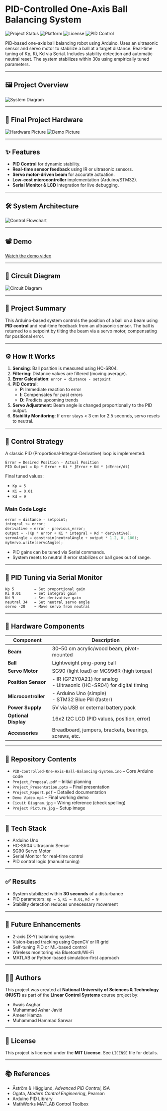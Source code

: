 
# PID-Controlled One-Axis Ball Balancing System

![Project Status](https://img.shields.io/badge/status-Completed-brightgreen.svg)
![Platform](https://img.shields.io/badge/platform-Arduino-blue.svg)
![License](https://img.shields.io/badge/license-MIT-lightgrey.svg)
![PID Control](https://img.shields.io/badge/control-PID-orange.svg)

PID-based one-axis ball balancing robot using Arduino. Uses an ultrasonic sensor and servo motor to stabilize a ball at a target distance. Real-time tuning of Kp, Ki, Kd via Serial. Includes stability detection and automatic neutral reset. The system stabilizes within 30s using empirically tuned parameters.

---

## 🖼️ Project Overview

![System Diagram](https://github.com/user-attachments/assets/e33825f7-6d91-482a-a78f-bae0202825ad)

---

## 🧪 Final Project Hardware

![Hardware Picture](https://github.com/user-attachments/assets/bba11d44-11db-466e-87f8-a5fb8f7e8e28)
![Demo Picture](https://github.com/user-attachments/assets/29c81f89-d5f8-407b-894e-4baf11304527)

---

## ✨ Features

- **PID Control** for dynamic stability.
- **Real-time sensor feedback** using IR or ultrasonic sensors.
- **Servo motor-driven beam** for accurate actuation.
- **Low-cost microcontroller** implementation (Arduino/STM32).
- **Serial Monitor & LCD** integration for live debugging.

---

## 🛠️ System Architecture

![Control Flowchart](https://github.com/user-attachments/assets/263df03a-542a-4b32-a460-1ca02b46cdc8)

---

## 📽️ Demo

[Watch the demo video](https://github.com/user-attachments/assets/57880886-e9d0-444b-b646-2edba7fcaea7)

---

## 🔌 Circuit Diagram

![Circuit Diagram](https://github.com/user-attachments/assets/14326457-f14b-4431-87fc-9c9ef3d380c3)

---

## 🧾 Project Summary

This Arduino-based system controls the position of a ball on a beam using **PID control** and real-time feedback from an ultrasonic sensor. The ball is returned to a setpoint by tilting the beam via a servo motor, compensating for positional error.

---

## ⚙️ How It Works

1. **Sensing**: Ball position is measured using HC-SR04.
2. **Filtering**: Distance values are filtered (moving average).
3. **Error Calculation**: `error = distance - setpoint`
4. **PID Control**:
   - **P**: Immediate reaction to error
   - **I**: Compensates for past errors
   - **D**: Predicts upcoming trends
5. **Servo Adjustment**: Beam angle is changed proportionally to the PID output.
6. **Stability Monitoring**: If error stays < 3 cm for 2.5 seconds, servo resets to neutral.

---

## 🧠 Control Strategy

A classic PID (Proportional-Integral-Derivative) loop is implemented:

```
Error = Desired Position - Actual Position  
PID Output = Kp * Error + Ki * ∫Error + Kd * (dError/dt)
```

Final tuned values:
- `Kp = 5`
- `Ki = 0.01`
- `Kd = 9`

### Main Code Logic

```cpp
error = distance - setpoint;
integral += error;
derivative = error - previous_error;
output = -(Kp * error + Ki * integral + Kd * derivative);
servoAngle = constrain(neutralAngle + output * 1.2, 0, 180);
myServo.write(servoAngle);
```

- PID gains can be tuned via Serial commands.
- System resets to neutral if error stabilizes or ball goes out of range.

---

## 🧪 PID Tuning via Serial Monitor

```text
Kp 5         → Set proportional gain  
Ki 0.01      → Set integral gain  
Kd 9         → Set derivative gain  
neutral 34   → Set neutral servo angle  
servo -20    → Move servo from neutral
```

---

## 🔩 Hardware Components

| Component            | Description                                                             |
|----------------------|-------------------------------------------------------------------------|
| **Beam**             | 30–50 cm acrylic/wood beam, pivot-mounted                               |
| **Ball**             | Lightweight ping-pong ball                                              |
| **Servo Motor**      | SG90 (light load) or MG996R (high torque)                               |
| **Position Sensor**  | - IR (GP2Y0A21) for analog<br>- Ultrasonic (HC-SR04) for digital timing |
| **Microcontroller**  | - Arduino Uno (simple)<br>- STM32 Blue Pill (faster)                    |
| **Power Supply**     | 5V via USB or external battery pack                                     |
| **Optional Display** | 16x2 I2C LCD (PID values, position, error)                              |
| **Accessories**      | Breadboard, jumpers, brackets, bearings, screws, etc.                   |

---

## 📁 Repository Contents

- `PID-Controlled-One-Axis-Ball-Balancing-System.ino` – Core Arduino code  
- `Project_Proposal.pdf` – Initial planning  
- `Project_Presentation.pptx` – Final presentation  
- `Project_Report.pdf` – Detailed documentation  
- `Demo Video.mp4` – Final working demo  
- `Cicuit Diagram.jpg` – Wiring reference (check spelling)  
- `Project Picture.jpg` – Setup image  

---

## 🧰 Tech Stack

- Arduino Uno  
- HC-SR04 Ultrasonic Sensor  
- SG90 Servo Motor  
- Serial Monitor for real-time control  
- PID control logic (manual tuning)

---

## ✅ Results

- System stabilized within **30 seconds** of a disturbance  
- PID parameters: `Kp = 5`, `Ki = 0.01`, `Kd = 9`  
- Stability detection reduces unnecessary movement

---

## 🚀 Future Enhancements

- 2-axis (X-Y) balancing system  
- Vision-based tracking using OpenCV or IR grid  
- Self-tuning PID or ML-based control  
- Wireless monitoring via Bluetooth/Wi-Fi  
- MATLAB or Python-based simulation-first approach

---

## 👨‍💻 Authors

This project was created at **National University of Sciences & Technology (NUST)** as part of the **Linear Control Systems** course project by:

- Awais Asghar  
- Muhammad Ashar Javid  
- Ameer Hamza  
- Muhammad Hammad Sarwar  

---

## 📜 License

This project is licensed under the **MIT License**. See `LICENSE` file for details.

---

## 📚 References

- Åström & Hägglund, *Advanced PID Control*, ISA  
- Ogata, *Modern Control Engineering*, Pearson  
- Arduino PID Library  
- MathWorks MATLAB Control Toolbox  
